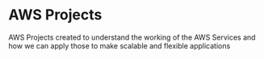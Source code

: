 # AWS Projects
AWS Projects created to understand the working of the AWS Services and how we can apply those to make scalable and flexible applications

